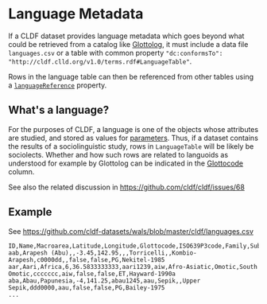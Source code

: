 # Language Metadata

If a CLDF dataset provides language metadata which goes beyond what could be
retrieved from a catalog like [Glottolog](https://glottolog.org), it must
include a data file `languages.csv` or a table with common property 
`"dc:conformsTo": "http://cldf.clld.org/v1.0/terms.rdf#LanguageTable"`.

Rows in the language table can then be referenced from other tables using a
[`languageReference`](https://cldf.clld.org/v1.0/terms.rdf#languageReference) property.


## What's a language?

For the purposes of CLDF, a language is one of the objects whose attributes are studied, and stored
as values for [parameters](../parameters). Thus, if a dataset contains the results of a sociolinguistic
study, rows in `LanguageTable` will be likely be sociolects. Whether and how such rows are related to
languoids as understood for example by Glottolog can be indicated in the [Glottocode](https://cldf.clld.org/v1.0/terms.rdf#glottocode) column.

See also the related discussion in https://github.com/cldf/cldf/issues/68


## Example

See https://github.com/cldf-datasets/wals/blob/master/cldf/languages.csv

```csv
ID,Name,Macroarea,Latitude,Longitude,Glottocode,ISO639P3code,Family,Subfamily,Genus,GenusIcon,ISO_codes,Samples_100,Samples_200,Country_ID,Source
aab,Arapesh (Abu),,-3.45,142.95,,,Torricelli,,Kombio-Arapesh,c0000dd,,false,false,PG,Nekitel-1985
aar,Aari,Africa,6,36.5833333333,aari1239,aiw,Afro-Asiatic,Omotic,South Omotic,ccccccc,aiw,false,false,ET,Hayward-1990a
aba,Abau,Papunesia,-4,141.25,abau1245,aau,Sepik,,Upper Sepik,ddd0000,aau,false,false,PG,Bailey-1975
...
```